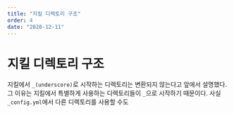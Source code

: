 ```yaml
---
title: "지킬 디렉토리 구조"
order: 4
date: "2020-12-11"
---
```


# 지킬 디렉토리 구조

지킬에서 `_(underscore)`로 시작하는 디렉토리는 변환되지 않는다고 앞에서 설명했다. 그 이유는 지킬에서 특별하게 사용하는 디렉토리들이 `_`으로 시작하기 때문이다. 사실 `_config.yml`에서  다른 디렉토리를 사용할 수도 
